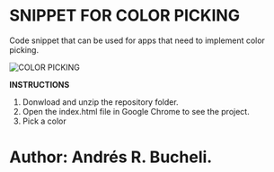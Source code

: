 # SNIPPET FOR COLOR PICKING

Code snippet that can be used for apps that need to implement color picking.

![COLOR PICKING](https://github.com/anferebu/Snippet-for-color-pickering/blob/master/Color%20Picker.jpg)

<strong>INSTRUCTIONS</strong>

1. Donwload and unzip the repository folder.
2. Open the index.html file in Google Chrome to see the project.
3. Pick a color

# Author: Andrés R. Bucheli.
